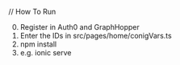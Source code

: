 // How To Run

0. Register in Auth0 and GraphHopper
1. Enter the IDs in src/pages/home/conigVars.ts
2. npm install
3. e.g. ionic serve
